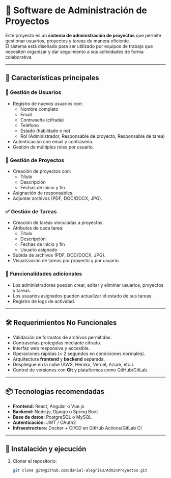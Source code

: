 # 📌 Software de Administración de Proyectos

Este proyecto es un **sistema de administración de proyectos** que permite gestionar usuarios, proyectos y tareas de manera eficiente.  
El sistema está diseñado para ser utilizado por equipos de trabajo que necesiten organizar y dar seguimiento a sus actividades de forma colaborativa.

---

## 🚀 Características principales

### 👥 Gestión de Usuarios
- Registro de nuevos usuarios con:
  - Nombre completo
  - Email
  - Contraseña (cifrada)
  - Teléfono
  - Estado (habilitado o no)
  - Rol (Administrador, Responsable de proyecto, Responsable de tarea)
- Autenticación con email y contraseña.
- Gestión de múltiples roles por usuario.

### 📂 Gestión de Proyectos
- Creación de proyectos con:
  - Título
  - Descripción
  - Fechas de inicio y fin
- Asignación de responsables.
- Adjuntar archivos (PDF, DOC/DOCX, JPG).

### ✅ Gestión de Tareas
- Creación de tareas vinculadas a proyectos.
- Atributos de cada tarea:
  - Título
  - Descripción
  - Fechas de inicio y fin
  - Usuario asignado
- Subida de archivos (PDF, DOC/DOCX, JPG).
- Visualización de tareas por proyecto y por usuario.

### 🔧 Funcionalidades adicionales
- Los administradores pueden crear, editar y eliminar usuarios, proyectos y tareas.
- Los usuarios asignados pueden actualizar el estado de sus tareas.
- Registro de logs de actividad.

---

## 🛠️ Requerimientos No Funcionales
- Validación de formatos de archivos permitidos.
- Contraseñas protegidas mediante cifrado.
- Interfaz web responsiva y accesible.
- Operaciones rápidas (< 2 segundos en condiciones normales).
- Arquitectura **frontend** y **backend** separada.
- Despliegue en la nube (AWS, Heroku, Vercel, Azure, etc.).
- Control de versiones con **Git** y plataformas como GitHub/GitLab.

---

## 📦 Tecnologías recomendadas
- **Frontend:** React, Angular o Vue.js  
- **Backend:** Node.js, Django o Spring Boot  
- **Base de datos:** PostgreSQL o MySQL  
- **Autenticación:** JWT / OAuth2  
- **Infraestructura:** Docker + CI/CD en GitHub Actions/GitLab CI  

---

## 📖 Instalación y ejecución

1. Clonar el repositorio:
   ```bash
   git clone git@github.com:daniel-alegria3/AdminProyectos.git
